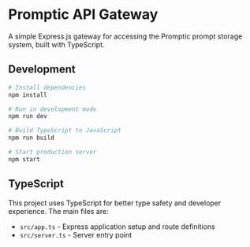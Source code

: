 # Promptic API Gateway

A simple Express.js gateway for accessing the Promptic prompt storage system, built with TypeScript.

## Development

```bash
# Install dependencies
npm install

# Run in development mode
npm run dev

# Build TypeScript to JavaScript
npm run build

# Start production server
npm start
```

## TypeScript

This project uses TypeScript for better type safety and developer experience. The main files are:

- `src/app.ts` - Express application setup and route definitions
- `src/server.ts` - Server entry point
